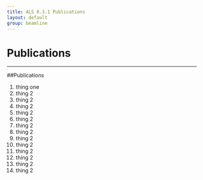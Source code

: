 ```yaml
---
title: ALS 8.3.1 Publications
layout: default
group: beamline
---
```


# Publications

---

##Publications



1. thing one
2. thing 2
2. thing 2
2. thing 2
2. thing 2
2. thing 2
2. thing 2
2. thing 2
2. thing 2
2. thing 2
2. thing 2
2. thing 2
2. thing 2
2. thing 2